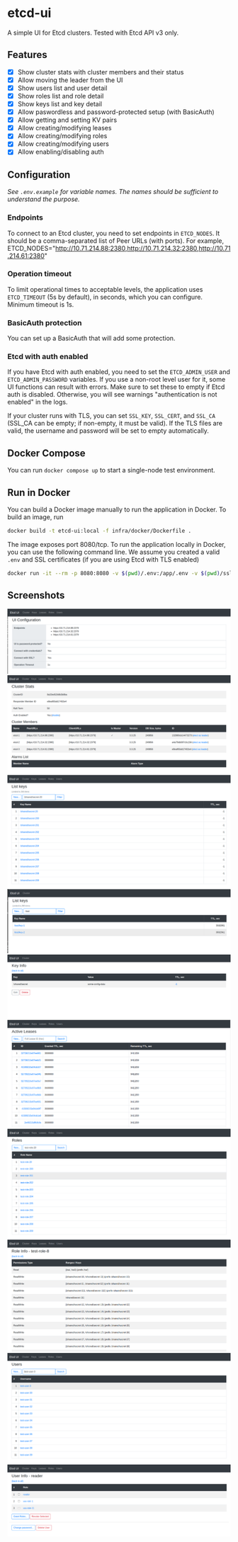 # etcd-ui

A simple UI for Etcd clusters. Tested with Etcd API v3 only.

## Features

- [x] Show cluster stats with cluster members and their status
- [x] Allow moving the leader from the UI
- [x] Show users list and user detail
- [x] Show roles list and role detail
- [x] Show keys list and key detail
- [x] Allow paswordless and password-protected setup (with BasicAuth)
- [x] Allow getting and setting KV pairs
- [x] Allow creating/modifying leases
- [x] Allow creating/modifying roles
- [x] Allow creating/modifying users
- [x] Allow enabling/disabling auth

## Configuration

_See `.env.example` for variable names. The names should be sufficient to understand the purpose._

### Endpoints

To connect to an Etcd cluster, you need to set endpoints in `ETCD_NODES`. It should be a comma-separated list of Peer URLs (with ports). For example, ETCD_NODES="http://10.71.214.88:2380,http://10.71.214.32:2380,http://10.71.214.61:2380"

### Operation timeout

To limit operational times to acceptable levels, the application uses `ETCD_TIMEOUT` (5s by default), in seconds, which you can configure. Minimum timeout is 1s.

### BasicAuth protection

You can set up a BasicAuth that will add some protection.

### Etcd with auth enabled

If you have Etcd with auth enabled, you need to set the `ETCD_ADMIN_USER` and `ETCD_ADMIN_PASSWORD` variables. If you use a non-root level user for it, some UI functions can result with errors. Make sure to set these to empty if Etcd auth is disabled. Otherwise, you will see warnings "authentication is not enabled" in the logs.

If your cluster runs with TLS, you can set `SSL_KEY`, `SSL_CERT`, and `SSL_CA` (SSL_CA can be empty; if non-empty, it must be valid). If the TLS files are valid, the username and password will be set to empty automatically.

## Docker Compose

You can run `docker compose up` to start a single-node test environment.

## Run in Docker

You can build a Docker image manually to run the application in Docker. To build an image, run

```bash
docker build -t etcd-ui:local -f infra/docker/Dockerfile .
```

The image exposes port 8080/tcp. To run the application locally in Docker, you can use the following command line. We assume you created a valid `.env` and SSL certificates (if you are using Etcd with TLS enabled)

```bash
docker run -it --rm -p 8080:8080 -v $(pwd)/.env:/app/.env -v $(pwd)/ssl:/app/ssl etcd-ui:local
```

## Screenshots

![main page](./docs/images/main.png)
![cluster stats page](./docs/images/stats.png)
![keys](./docs/images/keys.png)
![keys with leases](./docs/images/keys-w-lease.png)
![key info](./docs/images/kv-info.png)
![leases](./docs/images/leases.png)
![roles](./docs/images/roles.png)
![role info](./docs/images/role-info.png)
![users](./docs/images/users.png)
![user info](./docs/images/user-info.png)
